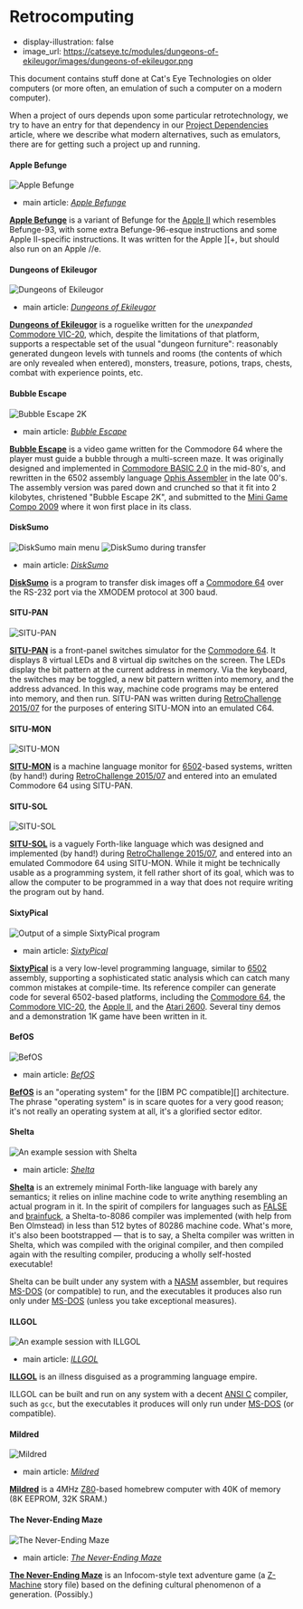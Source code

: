 Retrocomputing
==============

*   display-illustration: false
*   image_url: https://catseye.tc/modules/dungeons-of-ekileugor/images/dungeons-of-ekileugor.png

This document contains stuff done at Cat's Eye Technologies on older computers
(or more often, an emulation of such a computer on a modern computer).

When a project of ours depends upon some particular retrotechnology,
we try to have an entry for that dependency in our
[Project Dependencies](../article/Project%20Dependencies.md) article, where
we describe what modern alternatives, such as emulators, there are for getting
such a project up and running.

#### Apple Befunge

![Apple Befunge](https://static.catseye.tc/images/screenshots/Apple%20Befunge.png)

*   main article: *[Apple Befunge][]*

**[Apple Befunge][]** is a variant of Befunge for the [Apple II][] which resembles
Befunge-93, with some extra Befunge-96-esque instructions and some Apple II-specific
instructions.  It was written for the Apple ][+, but should also run on an Apple //e.

#### Dungeons of Ekileugor

![Dungeons of Ekileugor](https://catseye.tc/modules/dungeons-of-ekileugor/images/dungeons-of-ekileugor.png)

*   main article: *[Dungeons of Ekileugor][]*

**[Dungeons of Ekileugor][]** is a roguelike written for the *unexpanded* [Commodore VIC-20][], which,
despite the limitations of that platform, supports a respectable set of the usual "dungeon furniture":
reasonably generated dungeon levels with tunnels and rooms (the contents of which are only revealed
when entered), monsters, treasure, potions, traps, chests, combat with experience points, etc.

#### Bubble Escape

![Bubble Escape 2K](https://catseye.tc/modules/bubble-escape/images/bubble%20escape%202k.png)

*   main article: *[Bubble Escape][]*

**[Bubble Escape][]** is a video game written for the Commodore 64 where the player must guide a bubble through
a multi-screen maze. It was originally designed and implemented in [Commodore BASIC 2.0][] in the mid-80's, and
rewritten in the 6502 assembly language [Ophis Assembler][] in the late 00's. The assembly version was pared down
and crunched so that it fit into 2 kilobytes, christened "Bubble Escape 2K", and submitted to the
[Mini Game Compo 2009][] where it won first place in its class.

#### DiskSumo

![DiskSumo main menu](https://static.catseye.tc/images/screenshots/DiskSumo.png)
![DiskSumo during transfer](https://static.catseye.tc/images/screenshots/DiskSumo%20%28transfer%29.png)

*   main article: *[DiskSumo][]*

**[DiskSumo][]** is a program to transfer disk images off a [Commodore 64][] over the RS-232 port via the
XMODEM protocol at 300 baud.

#### SITU-PAN

![SITU-PAN](https://git.catseye.tc/SITU-SOL/blob/master/doc/bootstrap-zero/images/tumblr_inline_nr19fai3D41tvda25_540.jpg?raw=true)

**[SITU-PAN][]** is a front-panel switches simulator for the [Commodore 64][]. It displays 8 virtual LEDs
and 8 virtual dip switches on the screen. The LEDs display the bit pattern at the current address in memory.
Via the keyboard, the switches may be toggled, a new bit pattern written into memory, and the address advanced.
In this way, machine code programs may be entered into memory, and then run.
SITU-PAN was written during [RetroChallenge 2015/07][] for the purposes of entering SITU-MON into an emulated C64.

#### SITU-MON

![SITU-MON](https://git.catseye.tc/SITU-SOL/blob/master/doc/bootstrap-zero/images/tumblr_inline_nrdcglfU4p1tvda25_540.png?raw=true)

**[SITU-MON][]** is a machine language monitor for [6502][]-based systems, written (by hand!) during
[RetroChallenge 2015/07][] and entered into an emulated Commodore 64 using SITU-PAN.

#### SITU-SOL

![SITU-SOL](https://git.catseye.tc/SITU-SOL/blob/master/doc/bootstrap-zero/images/tumblr_inline_nrw4gcaz1J1tvda25_540.png?raw=true)

**[SITU-SOL][]** is a vaguely Forth-like language which was designed and implemented (by hand!) during
[RetroChallenge 2015/07][], and entered into an emulated Commodore 64 using SITU-MON. While it might be
technically usable as a programming system, it fell rather short of its goal, which was to allow the
computer to be programmed in a way that does not require writing the program out by hand.

#### SixtyPical

![Output of a simple SixtyPical program](https://git.catseye.tc/SixtyPical/blob/master/images/hearts.png?raw=true)

*   main article: *[SixtyPical][]*

**[SixtyPical][]** is a very low-level programming language, similar to [6502][] assembly,
supporting a sophisticated static analysis which can catch many common mistakes at compile-time.
Its reference compiler can generate code for several 6502-based platforms, including the
[Commodore 64][], the [Commodore VIC-20][], the [Apple II][], and the [Atari 2600][].
Several tiny demos and a demonstration 1K game have been written in it.

#### BefOS

![BefOS](https://static.catseye.tc/images/screenshots/BefOS.png)

*   main article: *[BefOS][]*

**[BefOS][]** is an "operating system" for the [IBM PC compatible][] architecture.
The phrase "operating system" is in scare quotes for a very good reason; it's not
really an operating system at all, it's a glorified sector editor.

#### Shelta

![An example session with Shelta](https://static.catseye.tc/images/screenshots/Shelta.png)

*   main article: *[Shelta][]*

**[Shelta][]** is an extremely minimal Forth-like language with barely any semantics; it relies on inline
machine code to write anything resembling an actual program in it. In the spirit of compilers for languages
such as [FALSE][] and [brainfuck][], a Shelta-to-8086 compiler was implemented (with help from Ben Olmstead) in
less than 512 bytes of 80286 machine code. What's more, it's also been bootstrapped — that is to say, a
Shelta compiler was written in Shelta, which was compiled with the original compiler, and then compiled
again with the resulting compiler, producing a wholly self-hosted executable!

Shelta can be built under any system with a [NASM][] assembler,
but requires [MS-DOS][] (or compatible) to run, and the executables it produces also
run only under [MS-DOS][] (unless you take exceptional measures).

#### ILLGOL

![An example session with ILLGOL](https://static.catseye.tc/images/screenshots/ILLGOL.png)

*   main article: *[ILLGOL][]*

**[ILLGOL][]** is an illness disguised as a programming language empire.

ILLGOL can be built and run on any system with a decent [ANSI C][]
compiler, such as `gcc`, but the executables it produces
will only run under [MS-DOS][] (or compatible).

#### Mildred

![Mildred](https://catseye.tc/modules/electronics-projects/mildred/doc/mildred_photo.jpg)

*   main article: *[Mildred][]*

**[Mildred][]** is a 4MHz [Z80][]-based homebrew computer with 40K of memory (8K EEPROM, 32K SRAM.)

#### The Never-Ending Maze

![The Never-Ending Maze](https://static.catseye.tc/images/illustrations/Never_Ending_Maze.jpg)

*   main article: *[The Never-Ending Maze][]*

**[The Never-Ending Maze][]** is an Infocom-style text adventure game (a [Z-Machine][] story file)
based on the defining cultural phenomenon of a generation. (Possibly.)

[Apple II]: ../article/Project%20Dependencies.md#apple-ii
[Apple Befunge]: ../article/Languages.md#apple-befunge
[Atari 2600]: https://catseye.tc/view/The-Dossier/article/Atari%202600%20Games%20of%20Note.md
[Dungeons of Ekileugor]: ../article/Games.md#dungeons-of-ekileugor
[Commodore VIC-20]: ../article/Project%20Dependencies.md#commodore-vic-20
[Commodore 64]: ../article/Project%20Dependencies.md#commodore-64
[Bubble Escape]: ../article/Games.md#bubble-escape
[DiskSumo]: ../article/Tools.md#disksumo
[MS-DOS]: ../article/Project%20Dependencies.md#ms-dos
[Shelta]: ../article/Languages.md#shelta
[ILLGOL]: ../article/Languages.md#illgol
[Mildred]: ../article/Electronics%20Projects.md#mildred
[Commodore 64 Programmer's Reference Guide]: https://catseye.tc/view/The-Dossier/article/An%20Esolang%20Reading%20List.md#commodore-64-programmers-reference-guide
[NASM]: ../article/Project%20Dependencies.md#nasm
[SixtyPical]: ../article/Languages.md#sixtypical
[SITU-PAN]: ../article/Tools.md#situ-pan
[SITU-SOL]: ../article/Languages.md#situ-sol
[SITU-MON]: ../article/Tools.md#situ-mon
[BefOS]: ../article/Platforms.md#befos
[The Never-Ending Maze]: ../article/Games.md#the-never-ending-maze
[ANSI C]: ../article/Project%20Dependencies.md#ansi-c
[The Dossier]: ../article/General%20Information.md#the-dossier
[Commodore BASIC 2.0]: ../article/Project%20Dependencies.md#commodore-basic-20
[Applesoft BASIC]: ../article/Project%20Dependencies.md#applesoft-basic
[Blurry Memories of DOS Programming]: ../view/The-Dossier/article/Blurry%20Memories%20of%20DOS%20Programming.md
[JaC64]: ../article/Forks.md#jac64
[Zplet]: ../article/Forks.md#zplet
[Ophis Assembler]: ../article/Project%20Dependencies.md#ophis-assembler
[Mini Game Compo 2009]: ../article/Events.md#mini-game-compo-2009
[RetroChallenge 2015/07]: ../article/Events.md#retrochallenge-201507
[6502]: ../article/Project%20Dependencies.md#6502
[Z80]: ../article/Project%20Dependencies.md#z80
[Z-Machine]: ../article/Project%20Dependencies.md#z-machine
[FALSE]: http://esolangs.org/wiki/FALSE
[brainfuck]: http://esolangs.org/wiki/brainfuck

